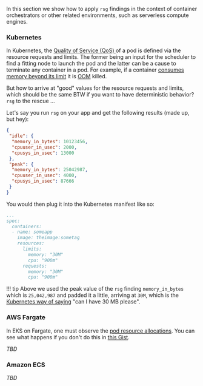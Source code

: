 In this section we show how to apply `rsg` findings in the context of container 
orchestrators or other related environments, such as serverless compute engines.

### Kubernetes

In Kubernetes, the [Quality of Service (QoS) ](https://kubernetes.io/docs/tasks/configure-pod-container/quality-service-pod/) 
of a pod is defined via the resource requests and limits. The former being an 
input for the scheduler to find a fitting node to launch the pod and the latter
can be a cause to terminate any container in a pod. For example,
if a container [consumes memory beyond its limit](https://kubernetes.io/docs/tasks/configure-pod-container/assign-memory-resource/)
it is [OOM](https://www.kernel.org/doc/gorman/html/understand/understand016.html) killed.

But how to arrive at "good" values for the resource requests and limits, which should
be the same BTW if you want to have deterministic behavior? `rsg` to the rescue …

Let's say you run `rsg` on your app and get the following results (made up, but hey):

```json
{
 "idle": {
  "memory_in_bytes": 10123456,
  "cpuuser_in_usec": 2000,
  "cpusys_in_usec": 13000
 },
 "peak": {
  "memory_in_bytes": 25042987,
  "cpuuser_in_usec": 4000,
  "cpusys_in_usec": 87666
 }
}
```

You would then plug it into the Kubernetes manifest like so:

```yaml
...
spec:
  containers:
  - name: someapp
    image: theimage:sometag
    resources:
      limits:
        memory: "30M"
        cpu: "900m"
      requests:
        memory: "30M"
        cpu: "900m"
```

!!! tip
    Above we used the peak value of the `rsg` finding `memory_in_bytes` which is
    `25,042,987` and padded it a little, arriving at `30M`, which is the [Kubernetes
    way of saying](https://kubernetes.io/docs/concepts/configuration/manage-compute-resources-container/#meaning-of-memory) 
    "can I have 30 MB please".


### AWS Fargate

In EKS on Fargate, one must observe the [pod resource allocations](https://docs.aws.amazon.com/eks/latest/userguide/fargate-pod-configuration.html).
You can see what happens if you don't do this in [this Gist](https://gist.github.com/mhausenblas/56db56d63dad78fc4e81108da49f28b2).

_TBD_

### Amazon ECS

_TBD_